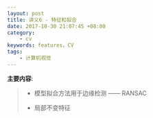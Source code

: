 ```yaml
---
layout: post
title: 讲义6 - 特征和拟合
date: 2017-10-30 21:07:45 +08:00
category:
    - cv
keywords: features，CV
tags:
    - 计算机视觉
---
```


**主要内容**:

> - 模型拟合方法用于边缘检测 —— RANSAC
>
> - 局部不变特征
